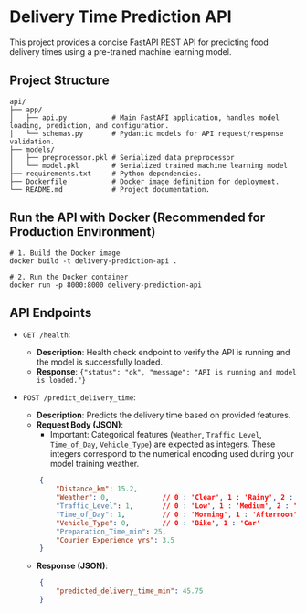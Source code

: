 # Delivery Time Prediction API
This project provides a concise FastAPI REST API for predicting food delivery times using a pre-trained machine learning model.

## Project Structure
```
api/
├── app/
│   ├── api.py           # Main FastAPI application, handles model loading, prediction, and configuration.
│   └── schemas.py       # Pydantic models for API request/response validation.
├── models/
│   ├── preprocessor.pkl # Serialized data preprocessor
│   └── model.pkl        # Serialized trained machine learning model
├── requirements.txt     # Python dependencies.
├── Dockerfile           # Docker image definition for deployment.
└── README.md            # Project documentation.
```

## Run the API with Docker (Recommended for Production Environment)

```
# 1. Build the Docker image
docker build -t delivery-prediction-api .

# 2. Run the Docker container
docker run -p 8000:8000 delivery-prediction-api
```

## API Endpoints
- `GET /health`:
    - **Description**: Health check endpoint to verify the API is running and the model is successfully loaded.
    - **Response**: `{"status": "ok", "message": "API is running and model is loaded."}`

- `POST /predict_delivery_time`:
    - **Description**: Predicts the delivery time based on provided features.
    - **Request Body (JSON)**:
        - Important: Categorical features (`Weather`, `Traffic_Level`, `Time_of_Day`, `Vehicle_Type`) are expected as integers. These integers correspond to the numerical encoding used during your model training weather.

    ```json
        {
            "Distance_km": 15.2,
            "Weather": 0,             // 0 : 'Clear', 1 : 'Rainy', 2 : 'Snowy'
            "Traffic_Level": 1,       // 0 : 'Low', 1 : 'Medium', 2 : 'High'
            "Time_of_Day": 1,         // 0 : 'Morning', 1 : 'Afternoon', etc.
            "Vehicle_Type": 0,        // 0 : 'Bike', 1 : 'Car'
            "Preparation_Time_min": 25,
            "Courier_Experience_yrs": 3.5
        }
    ```
    - **Response (JSON)**:
    ```json
        {
            "predicted_delivery_time_min": 45.75
        }
    ```
